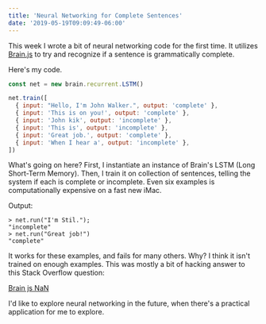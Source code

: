 ```yaml
---
title: 'Neural Networking for Complete Sentences'
date: '2019-05-19T09:09:49-06:00'
---
```


This week I wrote a bit of neural networking code for the first time. It
utilizes [Brain.js](https://github.com/BrainJS/brain.js) to try and recognize
if a sentence is grammatically complete.

Here's my code.

```javascript
const net = new brain.recurrent.LSTM()

net.train([
  { input: "Hello, I'm John Walker.", output: 'complete' },
  { input: 'This is on you!', output: 'complete' },
  { input: 'John kik', output: 'incomplete' },
  { input: 'This is', output: 'incomplete' },
  { input: 'Great job.', output: 'complete' },
  { input: 'When I hear a', output: 'incomplete' },
])
```

What's going on here? First, I instantiate an instance of Brain's LSTM (Long
Short-Term Memory). Then, I train it on collection of sentences, telling the
system if each is complete or incomplete. Even six examples is computationally
expensive on a fast new iMac.

Output:

```
> net.run("I'm Stil.");
"incomplete"
> net.run("Great job!")
"complete"
```

It works for these examples, and fails for many others. Why? I think it isn't
trained on enough examples. This was mostly a bit of hacking answer to this
Stack Overflow question:

[Brain js NaN](https://stackoverflow.com/questions/56191600/brain-js-nan-when-predicting-is-a-combination-of-words-is-a-complete-sentence/56193689#56193689)

I'd like to explore neural networking in the future, when there's a practical
application for me to explore.
